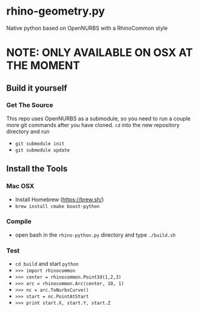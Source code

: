 # rhino-geometry.py
Native python based on OpenNURBS with a RhinoCommon style

# NOTE: ONLY AVAILABLE ON OSX AT THE MOMENT
## Build it yourself

### Get The Source

This repo uses OpenNURBS as a submodule, so you need to run a couple more git commands after you have cloned. `cd` into the new repository directory and run
  * `git submodule init`
  * `git submodule update`

## Install the Tools
### Mac OSX
* Install Homebrew (https://brew.sh/)
* `brew install cmake boost-python`

### Compile

* open bash in the `rhino-python.py` directory and type `./build.sh`

### Test

* `cd build` and start `python`
* `>>> import rhinocommon`
* `>>> center = rhinocommon.Point3d(1,2,3)`
* `>>> arc = rhinocommon.Arc(center, 10, 1)`
* `>>> nc = arc.ToNurbsCurve()`
* `>>> start = nc.PointAtStart`
* `>>> print start.X, start.Y, start.Z`
